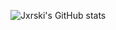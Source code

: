 ![Jxrski's GitHub stats](https://github-readme-stats.vercel.app/api?username=jxrski&theme=rose_icons=true)
